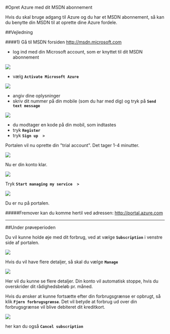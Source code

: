 #Opret Azure med dit MSDN abonnement

Hvis du skal bruge adgang til Azure og du har et MSDN abonnement, så kan du benytte din MSDN til at oprette dine Azure fordele.


##Vejledning

####1) Gå til MSDN forsiden http://msdn.microsoft.com

- log ind med din Microsoft account, som er knyttet til dit MSDN abonnement

![](/Images/AzureAccount_MSDN1.PNG)

- vælg **``Activate Microsoft Azure``**

![](/Images/AzureAccount_MSDN2.PNG)

- angiv dine oplysninger
- skriv dit nummer på din mobile (som du har med dig) og tryk på **``Send text message``**
 
![](/Images/AzureAccount_CC4.PNG)

- du modtager en kode på din mobil, som indtastes
- tryk **``Register``**
- tryk **``Sign up  >``**

Portalen vil nu oprette din "trial account". Det tager 1-4 minutter.
  
![](/Images/AzureAccount_CC6.PNG)

Nu er din konto klar.

![](/Images/AzureAccount_CC7.PNG)

Tryk **``Start managing my service  >``**
 
![](/Images/AzureAccount_CC8.PNG)

Du er nu på portalen. 

#####Fremover kan du komme hertil ved adressen: http://portal.azure.com


- - -


##Under prøveperioden

Du vil kunne holde øje med dit forbrug, ved at vælge **``Subscription``** i venstre side af portalen.

![](/Images/AzureAccount_MSDN3.PNG)

Hvis du vil have flere detaljer, så skal du vælge **``Manage``**

![](/Images/AzureAccount_MSDN4.PNG)

Her vil du kunne se flere detaljer. Din konto vil automatisk stoppe, hvis du overskrider dit rådighedsbeløb pr. måned.

Hvis du ønsker at kunne fortsætte efter din forbrugsgrænse er opbrugt, så klik **``Fjern forbrugsgrænse``**. Det vil betyde at forbrug ud over din forbrugsgrænse vil blive debiteret dit kreditkort.

![](/Images/AzureAccount_MSDN5.PNG)

her kan du også **``Cancel subscription``**

